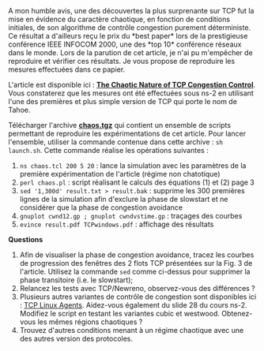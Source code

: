 <!doctype html>
<html>
<head>
    <title>The Chaotic Nature of TCP Congestion Control</title>
    <meta charset="utf-8">
</head>
<body>
A mon humble avis, une des découvertes la plus surprenante sur TCP fut la mise en évidence du caractère chaotique, en fonction de conditions initiales, de son algorithme de contrôle congestion purement déterministe. Ce résultat a d'ailleurs reçu le prix du *best paper* lors de la prestigieuse conférence IEEE INFOCOM 2000, une des *top 10* conférence réseaux dans le monde. Lors de la parution de cet article, je n'ai pu m'empêcher de reproduire et vérifier ces résultats. Je vous propose de reproduire les mesures effectuées dans ce papier.

L'article est disponible ici : [**The Chaotic Nature of TCP Congestion Control**](data/tcpchaosInfocom2000.pdf). Vous constaterez que les mesures ont été effectuées sous ns-2 en utilisant l'une des premières et plus simple version de TCP qui porte le nom de Tahoe.

Télécharger l'archive [**chaos.tgz**](data/chaos.tgz) qui contient un ensemble de scripts permettant de reproduire les expérimentations de cet article. Pour lancer l'ensemble, utiliser la commande contenue dans cette archive : `sh launch.sh`. Cette commande réalise les opérations suivantes :

1. `ns chaos.tcl 200 5 20` : lance la simulation avec les paramètres de la première expérimentation de l'article (régime non chatotique)
2. `perl chaos.pl` : script réalisant le calculs des équations (1) et (2) page 3
3. `sed '1,300d' result.txt > result.bak` : supprime les 300 premières lignes de la simulation afin d'exclure la phase de slowstart et ne considérer que la phase de congestion avoidance
4. `gnuplot cwnd12.gp ; gnuplot cwndvstime.gp` : traçages des courbes
5. `evince result.pdf TCPwindows.pdf` : affichage des résultats

**Questions** 

1. Afin de visualiser la phase de congestion avoidance, tracez les courbes de progression des fenêtres des 2 flots TCP présentées sur la Fig. 3 de l'article. Utilisez la commande `sed` comme ci-dessus pour supprimer la phase transitoire (i.e. le slowstart);
2. Relancez les tests avec TCP/Newreno, observez-vous des différences ?
3. Plusieurs autres variantes de contrôle de congestion sont disponibles ici : [TCP Linux Agents](http://netlab.caltech.edu/projects/ns2tcplinux/ns2linux/). Aidez-vous également du slide 28 du cours ns-2. Modifiez le script en testant les variantes cubic et westwood. Obtenez-vous les mêmes régions chaotiques ?
4. Trouvez d'autres conditions menant à un régime chaotique avec une des autres version des protocoles.


</body>
</html>